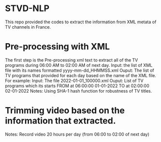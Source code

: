# STVD-NLP
 This repo provided the codes to extract the information from XML metata of TV channels in France.
 
# Pre-processing with XML
The first step is the Pre-processing xml text to extract all of the TV programs during 06:00 AM to 02:00 AM of next day.
Input: the list of XML file with its names formatted yyyy-mm-dd_HHMMSS.xml
Ouput: The list of TV programs that provided for each day based on the name of the XML file.
For example: 
Input: The file 2022-01-01_100000.xml
Ouput: List of TV programs which its starts FROM at 06:00:00 01-01-2022 TO at 02:00:00 02-01-2022
Notes: Using SHA-1 hash function for robustness of TV titles.

# Trimming video based on the information that extracted.
Notes: Record video 20 hours per day (from 06:00 to 02:00 of next day)

